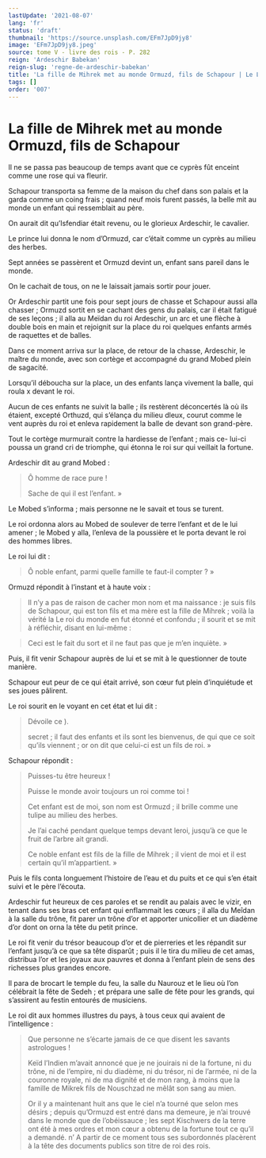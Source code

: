 ```yaml
---
lastUpdate: '2021-08-07'
lang: 'fr'
status: 'draft'
thumbnail: 'https://source.unsplash.com/EFm7JpD9jy8'
image: 'EFm7JpD9jy8.jpeg'
source: tome V - livre des rois - P. 282
reign: 'Ardeschir Babekan'
reign-slug: 'regne-de-ardeschir-babekan'
title: 'La fille de Mihrek met au monde Ormuzd, fils de Schapour | Le Livre des Rois | Shâhnâmeh'
tags: []
order: '007'
---
```


<!-- LTeX: language=fr -->

# La fille de Mihrek met au monde Ormuzd, fils de Schapour

Il ne se passa pas beaucoup de temps avant que ce cyprès fût enceint comme une rose qui va fleurir.

Schapour transporta sa femme de la maison du chef dans son palais et la garda comme un coing frais ; quand neuf mois furent passés, la belle mit au monde un enfant qui ressemblait au père.

On aurait dit qu’Isfendiar était revenu, ou le glorieux Ardeschir, le cavalier.

Le prince lui donna le nom d’Ormuzd, car c’était comme un cyprès au milieu des herbes.

Sept années se passèrent et Ormuzd devint un, enfant sans pareil dans le monde.

On le cachait de tous, on ne le laissait jamais sortir pour jouer.

Or Ardeschir partit une fois pour sept jours de chasse et Schapour aussi alla chasser ; Ormuzd sortit en se cachant des gens du palais, car il était fatigué de ses leçons ; il alla au Meïdan du roi Ardeschir, un arc et une flèche à double bois en main et rejoignit sur la place du roi quelques enfants armés de raquettes et de balles.

Dans ce moment arriva sur la place, de retour de la chasse, Ardeschir, le maître du monde, avec son cortège et accompagné du grand Mobed plein de sagacité.

Lorsqu’il déboucha sur la place, un des enfants lança vivement la balle, qui roula x devant le roi.

Aucun de ces enfants ne suivit la balle ; ils restèrent déconcertés là où ils étaient, excepté Orthuzd, qui s’élança du milieu dleux, courut comme le vent auprès du roi et enleva rapidement la balle de devant son grand-père.

Tout le cortège murmurait contre la hardiesse de l’enfant ; mais ce-
lui-ci poussa un grand cri de triomphe, qui étonna le roi sur qui veillait la fortune.

Ardeschir dit au grand Mobed :

> Ô homme de race pure !
>
> Sache de qui il est l’enfant. »

Le Mobed s’informa ; mais personne ne le savait et tous se turent.

Le roi ordonna alors au Mobed de soulever de terre l’enfant et de le lui amener ; le Mobed y alla, l’enleva de la poussière et le porta devant le roi des hommes libres.

Le roi lui dit :

> Ô noble enfant, parmi quelle famille te faut-il compter ? »

Ormuzd répondit à l’instant et à haute voix :

> Il n’y a pas de raison de cacher mon nom et ma naissance : je suis fils de Schapour, qui est ton fils et ma mère est la fille de Mihrek ; voilà la vérité la Le roi du monde en fut étonné et confondu ; il sourit et se mit à réfléchir, disant en lui-même :

> Ceci est le fait du sort et il ne faut pas que je m’en inquiète. »

Puis, il fit venir Schapour auprès de lui et se mit à le questionner de toute manière.

Schapour eut peur de ce qui était arrivé, son cœur fut plein d’inquiétude et ses joues pâlirent.

Le roi sourit en le voyant en cet état et lui dit :

> Dévoile ce ).
>
> secret ; il faut des enfants et ils sont les bienvenus, de qui que ce soit qu’ils viennent ; or on dit que celui-ci est un fils de roi. »

Schapour répondit :

> Puisses-tu être heureux !
>
> Puisse le monde avoir toujours un roi comme toi !
>
> Cet enfant est de moi, son nom est Ormuzd ; il brille comme une tulipe au milieu des herbes.
>
> Je l’ai caché pendant quelque temps devant leroi, jusqu’à ce que le fruit de l’arbre ait grandi.
>
> Ce noble enfant est fils de la fille de Mihrek ; il vient de moi et il est certain qu’il m’appartient. »

Puis le fils conta longuement l’histoire de l’eau et du puits et ce qui s’en était suivi et le père l’écouta.

Ardeschir fut heureux de ces paroles et se rendit au palais avec le vizir, en tenant dans ses bras cet enfant qui enflammait les cœurs ; il alla du Meîdan à la salle du trône, fit parer un trône d’or et apporter unicollier et un diadème d’or dont on orna la tête du petit prince.

Le roi fit venir du trésor beaucoup d’or et de pierreries et les répandit sur l’enfant jusqu’à ce que sa tête disparût ; puis il le tira du milieu de cet amas, distribua l’or et les joyaux aux pauvres et donna à l’enfant plein de sens des richesses plus grandes encore.

Il para de brocart le temple du feu, la salle du Naurouz et le lieu où l’on célébrait la fête de Sedeh ; et prépara une salle de fête pour les grands, qui s’assirent au festin entourés de musiciens.

Le roi dit aux hommes illustres du pays, à tous ceux qui avaient de l’intelligence :

> Que personne ne s’écarte jamais de ce que disent les savants astrologues !
>
> Keïd l’Indien m’avait annoncé que je ne jouirais ni de la fortune, ni du trône, ni de l’empire, ni du diadème, ni du trésor, ni de l’armée, ni de la couronne royale, ni de ma dignité et de mon rang, à moins que la famille de Mikrek fils de Nouschzad ne mêlât son sang au mien.
>
> Or il y a maintenant huit ans que le ciel n’a tourné que selon mes désirs ; depuis qu’Ormuzd est entré dans ma demeure, je n’ai trouvé dans le monde que de l’obéissauce ; les sept Kischwers de la terre ont été à mes ordres et mon cœur a obtenu de la fortune tout ce qu’il a demandé. n’ A partir de ce moment tous ses subordonnés placèrent à la tête des documents publics son titre de roi des rois.
